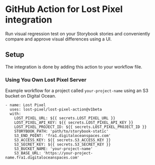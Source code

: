 # GitHub Action for Lost Pixel integration

Run visual regression test on your Storybook stories and conveniently compare and approve visual differences using a UI.

## Setup

The integration is done by adding this action to your workflow file.

### Using You Own Lost Pixel Server

Example workflow for a project called `your-project-name` using an S3 bucket on Digital Ocean.

```
- name: Lost Pixel
  uses: lost-pixel/lost-pixel-action@v1beta
  with:
    LOST_PIXEL_URL: ${{ secrets.LOST_PIXEL_URL }}
    LOST_PIXEL_API_KEY: ${{ secrets.LOST_PIXEL_API_KEY }}
    LOST_PIXEL_PROJECT_ID: ${{ secrets.LOST_PIXEL_PROJECT_ID }}
    STORYBOOK_PATH: 'path/to/storybook-static'
    S3_END_POINT: 'fra1.digitaloceanspaces.com'
    S3_ACCESS_KEY: ${{ secrets.S3_ACCESS_KEY }}
    S3_SECRET_KEY: ${{ secrets.S3_SECRET_KEY }}
    S3_BUCKET_NAME: 'your-project-name'
    S3_BASE_URL: 'https://your-project-name.fra1.digitaloceanspaces.com'
```
